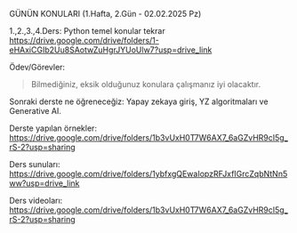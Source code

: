 GÜNÜN KONULARI (1.Hafta, 2.Gün - 02.02.2025 Pz)

1.,2.,3.,4.Ders: Python temel konular tekrar
https://drive.google.com/drive/folders/1-eHAxiCGIb2Uu8SAotwZuHgrJYUoUlw7?usp=drive_link

Ödev/Görevler:
> Bilmediğiniz, eksik olduğunuz konulara çalışmanız iyi olacaktır.

Sonraki derste ne öğreneceğiz: Yapay zekaya giriş, YZ algoritmaları ve Generative AI.

Derste yapılan örnekler: 
https://drive.google.com/drive/folders/1b3vUxH0T7W6AX7_6aGZvHR9cI5g_rS-2?usp=sharing

Ders sunuları: 
https://drive.google.com/drive/folders/1ybfxgQEwaIopzRFJxfIGrcZqbNtNn5ww?usp=drive_link

Ders videoları:
https://drive.google.com/drive/folders/1b3vUxH0T7W6AX7_6aGZvHR9cI5g_rS-2?usp=sharing 